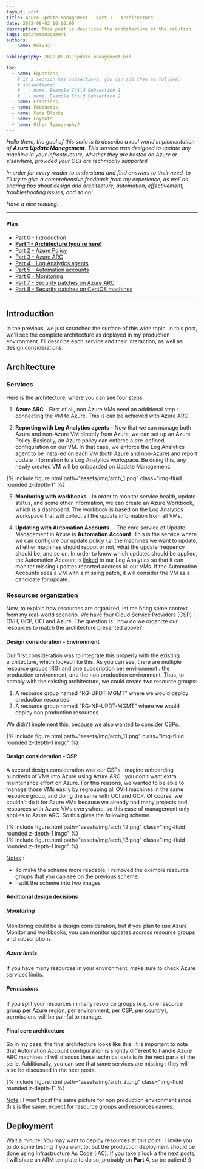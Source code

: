 ```yaml
---
layout: post
title: Azure Update Management - Part 1 - Architecture
date: 2022-08-02 10:00:00
description: This post is describes the architecture of the solution
tags: updatemanagement
authors:
  - name: Molx32

bibliography: 2022-08-01-Update-management.bib

toc:
  - name: Equations
    # if a section has subsections, you can add them as follows:
    # subsections:
    #   - name: Example Child Subsection 1
    #   - name: Example Child Subsection 2
  - name: Citations
  - name: Footnotes
  - name: Code Blocks
  - name: Layouts
  - name: Other Typography?
---
```

<i>Hello there, the goal of this serie is to describe a real world implementation of <b>Azure Update Management</b>.
This service was designed to update any machine in your infrastructure, whether they are hosted on Azure or elsewhere,
provided your OSs are technically supported.</i>

<i>In order for every reader to understand and find answers to their need, to I'll try to give a comprehensive feedback from my experience, as well as sharing tips about design and architecture, automation, effectivement, troubleshooting issues, and so on!</i>

<i>Have a nice reading.</i>

***

#### Plan
- [Part 0 - Introduction](/blog/2022/Update-management-00/)
- <b>[Part 1 - Architecture (you're here)](/blog/2022/Update-management-01/)</b>
- [Part 2 - Azure Policy](/blog/2022/Update-management-011/)
- [Part 3 - Azure ARC](/blog/2022/Update-management-02/)
- [Part 4 - Log Analytics agents](/blog/2022/Update-management-03/)
- [Part 5 - Automation accounts](/blog/2023/Update-management-04/)
- [Part 6 - Monitoring](/blog/2023/Update-management-05/)
- [Part 7 - Security patches on Azure ARC](/blog/2023/Update-management-06/)
- [Part 8 - Security patches on CentOS machines](/blog/2023/Update-management-07/)

***

## Introduction
In the previous, we just scratched the surface of this wide topic. In this post, we'll see the complete architecture as deployed in my production environment. I'll describe each service and their interaction, as well as design considerations.

## Architecture
### Services
Here is the architecture, where you can see four steps.
1. <b>Azure ARC</b> - First of all, non Azure VMs need an additional step : connecting the VM to Azure. This is can be achieved with Azure ARC.

2. <b>Reporting with Log Analytics agents</b> - Now that we can manage both Azure and non-Azure VM directly from Azure, we can set up an Azure Policy. Basically, an Azure policy can enforce a pre-defined configuration on our VM. In that case, we enforce the Log Analytics agent to be installed on each VM (both Azure and non-Azure) and report update information to a Log Analytics workspace. Be doing this, any newly created VM will be onboarded on Update Management.

<div class="col-sm mt-3 mt-md-0">
  {% include figure.html path="assets/img/arch_1.png" class="img-fluid rounded z-depth-1" %}
</div>

3. <b>Monitoring with workbooks</b> - In order to monitor service health, update status, and some other information, we can create an Azure Workbook, which is a dashboard. The workbook is based on the Log Analytics workspace that will collect all the update information from all VMs.

4. <b>Updating with Automation Accounts.</b> - The core service of Update Management in Azure is <b>Automation Account</b>. This is the service where we can configure our update policy <i>i.e.</i> the machines we want to update, whether machines should reboot or not, what the update frequency should be, and so on. In order to know which updates should be applied, the Automation Account is <u>linked</u> to our Log Analytics so that it can monitor missing updates reported accross all our VMs. If the Automation Accounts sees a VM with a missing patch, it will consider the VM as a candidate for update.

### Resources organization
Now, to explain how resources are organized, let me bring some context from my real-world scenario. We have four Cloud Service Providers (CSP) : OVH, GCP, OCI and Azure. The question is : how do we organize our resources to match the architecture presented above?

#### Design consideration - Environment
Our first consideration was to integrate this properly with the existing architecture, which looked like this. As you can see, there are multiple resource groups (RG) and one subscription per environment : the production environment, and the non production environment. Thus, to comply with the existing architecture, we could create two resource groups:
1. A resource group named "RG-UPDT-MGMT" where we would deploy production resources
2. A resource group named "RG-NP-UPDT-MGMT" where we would deploy non production resources

We didn't implement this, because we also wanted to consider CSPs.

<div class="col-sm mt-3 mt-md-0">
  {% include figure.html path="assets/img/arch_11.png" class="img-fluid rounded z-depth-1 imgc" %}
</div>

#### Design consideration - CSP
A second design consideration was our CSPs. Imagine onboarding hundreds of VMs into Azure using Azure ARC : you don't want extra maintenance effort on Azure. For this reasons, we wanted to be able to manage those VMs easily by regrouping all OVH machines in the same resource group, and doing the same with OCI and GCP. Of course, we couldn't do it for Azure VMs because we already had many projects and resources with Azure VMs everywhere, so this ease of management only applies to Azure ARC. So this gives the following scheme.

<div class="col-sm mt-3 mt-md-0">
  {% include figure.html path="assets/img/arch_12.png" class="img-fluid rounded z-depth-1 imgc" %}
</div>

<div class="col-sm mt-3 mt-md-0">
  {% include figure.html path="assets/img/arch_13.png" class="img-fluid rounded z-depth-1 imgc" %}
</div>

<u>Notes</u> :
- To make the scheme more readable, I removed the example resource groups that you can see on the previous scheme.
- I split the scheme into two images

#### Additional design decisions
##### Monitoring
Monitoring could be a design consideration, but if you plan to use Azure Monitor and workbooks, you can monitor updates accross resource groups and subscriptions.

##### Azure limits
If you have many resources in your environment, make sure to check Azure services limits.

##### Permissions
If you split your resources in many resource groups (e.g. one resource group per Azure region, per environment, per CSP, per country), permissions will be painful to manage.

#### Final core architecture
So in my case, the final architecture looks like this. It is important to note that Automation Account configuration is slightly different to handle Azure ARC machines : I will discuss these technical details in the next parts of the serie. Additionally, you can see that some services are missing : they will also be discussed in the next posts.

<div class="col-sm mt-3 mt-md-0">
  {% include figure.html path="assets/img/arch_2.png" class="img-fluid rounded z-depth-1" %}
</div>

<u>Note</u> : I won't post the same picture for non production environment since this is the same, expect for resource groups and resources names.

## Deployment
Wait a minute! You may want to deploy resources at this point : I invite you to do some testing if you want to, but the production deployment should be done using Infrastructure As Code (IAC). If you take a look a the next posts, I will share an ARM template to do so, probably on <b>Part 4</b>, so be patient! :)